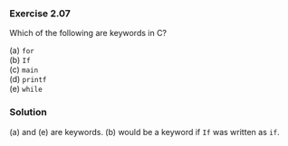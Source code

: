 ### Exercise 2.07
Which of the following are keywords in C?

(a) `for`  
(b) `If`  
(c) `main`  
(d) `printf`  
(e) `while`

### Solution
(a) and (e) are keywords. (b) would be a keyword if `If` was written as `if`.
